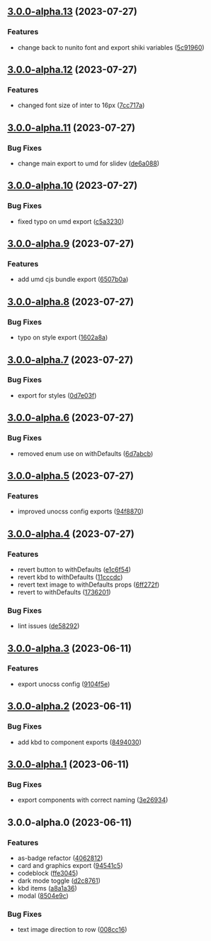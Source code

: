 

## [3.0.0-alpha.13](https://github.com/alvarosabu/ui/compare/3.0.0-alpha.12...3.0.0-alpha.13) (2023-07-27)


### Features

* change back to nunito font and export shiki variables ([5c91960](https://github.com/alvarosabu/ui/commit/5c91960f3d1221eaf7425ded9b97449d2aecc59e))

## [3.0.0-alpha.12](https://github.com/alvarosabu/ui/compare/3.0.0-alpha.11...3.0.0-alpha.12) (2023-07-27)


### Features

* changed font size of inter to 16px ([7cc717a](https://github.com/alvarosabu/ui/commit/7cc717a0be22098f562ef27416ffbaeae65b5259))

## [3.0.0-alpha.11](https://github.com/alvarosabu/ui/compare/3.0.0-alpha.10...3.0.0-alpha.11) (2023-07-27)


### Bug Fixes

* change main export to umd for slidev ([de6a088](https://github.com/alvarosabu/ui/commit/de6a0880b8d4d0897d525ffe43a420bbea0ee948))

## [3.0.0-alpha.10](https://github.com/alvarosabu/ui/compare/3.0.0-alpha.9...3.0.0-alpha.10) (2023-07-27)


### Bug Fixes

* fixed typo on umd export ([c5a3230](https://github.com/alvarosabu/ui/commit/c5a3230474883424ac4fb56e1d9d0359f9843aac))

## [3.0.0-alpha.9](https://github.com/alvarosabu/ui/compare/3.0.0-alpha.8...3.0.0-alpha.9) (2023-07-27)


### Features

* add umd cjs bundle export ([6507b0a](https://github.com/alvarosabu/ui/commit/6507b0ae627c0e0832e4e9fda714f6ae409f5c78))

## [3.0.0-alpha.8](https://github.com/alvarosabu/ui/compare/3.0.0-alpha.7...3.0.0-alpha.8) (2023-07-27)


### Bug Fixes

* typo on style export ([1602a8a](https://github.com/alvarosabu/ui/commit/1602a8a336af9182894ec5c4c43255d72681350f))

## [3.0.0-alpha.7](https://github.com/alvarosabu/ui/compare/3.0.0-alpha.6...3.0.0-alpha.7) (2023-07-27)


### Bug Fixes

* export for styles ([0d7e03f](https://github.com/alvarosabu/ui/commit/0d7e03fccecff4563d01800c34daf2d50d53feae))

## [3.0.0-alpha.6](https://github.com/alvarosabu/ui/compare/3.0.0-alpha.5...3.0.0-alpha.6) (2023-07-27)


### Bug Fixes

* removed enum use on withDefaults ([6d7abcb](https://github.com/alvarosabu/ui/commit/6d7abcb5af358959eb748570a49d77026834c56b))

## [3.0.0-alpha.5](https://github.com/alvarosabu/ui/compare/3.0.0-alpha.4...3.0.0-alpha.5) (2023-07-27)


### Features

* improved unocss config exports ([94f8870](https://github.com/alvarosabu/ui/commit/94f88707d1d79d2d05249ce1218dc1368b2a2cb6))

## [3.0.0-alpha.4](https://github.com/alvarosabu/ui/compare/3.0.0-alpha.3...3.0.0-alpha.4) (2023-07-27)


### Features

* revert button to withDefaults ([e1c6f54](https://github.com/alvarosabu/ui/commit/e1c6f54633250e46922e744a63a6aa80863c1d66))
* revert kbd to withDefaults ([11cccdc](https://github.com/alvarosabu/ui/commit/11cccdc48b55e575a462d3cbf89e3179a8f69101))
* revert text image to withDefaults props ([6ff272f](https://github.com/alvarosabu/ui/commit/6ff272f8c04f3c18cd58c68f6c2a669091467047))
* revert to withDefaults ([1736201](https://github.com/alvarosabu/ui/commit/17362017f552483956596478c5b5ebdf79844f76))


### Bug Fixes

* lint issues ([de58292](https://github.com/alvarosabu/ui/commit/de58292d4d0e9a7c287518d021736b5007c98be0))

## [3.0.0-alpha.3](https://github.com/alvarosabu/ui/compare/3.0.0-alpha.2...3.0.0-alpha.3) (2023-06-11)


### Features

* export unocss config ([9104f5e](https://github.com/alvarosabu/ui/commit/9104f5e3c754369cc58c6dfc7fe7960042249186))

## [3.0.0-alpha.2](https://github.com/alvarosabu/ui/compare/3.0.0-alpha.1...3.0.0-alpha.2) (2023-06-11)


### Bug Fixes

* add kbd to component exports ([8494030](https://github.com/alvarosabu/ui/commit/849403053c05f7a05a9c8e82009d7542c3bb4230))

## [3.0.0-alpha.1](https://github.com/alvarosabu/ui/compare/3.0.0-alpha.0...3.0.0-alpha.1) (2023-06-11)


### Bug Fixes

* export components with correct naming ([3e26934](https://github.com/alvarosabu/ui/commit/3e26934a5b34a8305ab2bf544fa360ab8b278ad3))

## 3.0.0-alpha.0 (2023-06-11)


### Features

* as-badge refactor ([4062812](https://github.com/alvarosabu/ui/commit/40628124ef23d3af7e578c5f3847a6812cb68e3d))
* card and graphics export ([94541c5](https://github.com/alvarosabu/ui/commit/94541c54e93cc96eaf622e868c8d3a0c04f9e4e3))
* codeblock ([ffe3045](https://github.com/alvarosabu/ui/commit/ffe3045a26b45eaaa1ab9de0520a71281acd45fd))
* dark mode toggle ([d2c8761](https://github.com/alvarosabu/ui/commit/d2c8761d89a200a61cc21845aa517163dd447153))
* kbd items ([a8a1a36](https://github.com/alvarosabu/ui/commit/a8a1a36a06624c73ed31f99699015191487c0093))
* modal ([8504e9c](https://github.com/alvarosabu/ui/commit/8504e9c2fab1ff5a718c7d822adaccd986bfc2cd))


### Bug Fixes

* text image direction to row ([008cc16](https://github.com/alvarosabu/ui/commit/008cc16d54b084893052bae18500f119f8bc4bf3))
